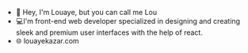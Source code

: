 - 👋 Hey, I'm Louaye, but you can call me Lou
- 💻I'm front-end web developer specialized in designing and creating sleek
and premium user interfaces with the help of react.
- 🌐 louayekazar.com


